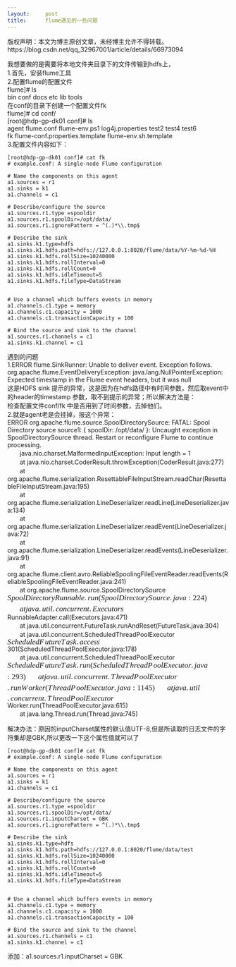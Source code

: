 ```yaml
---
layout:     post
title:      flume遇见的一些问题
---
```

<div id="article_content" class="article_content clearfix csdn-tracking-statistics" data-pid="blog" data-mod="popu_307" data-dsm="post">
								<div class="article-copyright">
					版权声明：本文为博主原创文章，未经博主允许不得转载。					https://blog.csdn.net/qq_32967001/article/details/66973094				</div>
								            <div id="content_views" class="markdown_views prism-atom-one-dark">
							<!-- flowchart 箭头图标 勿删 -->
							<svg xmlns="http://www.w3.org/2000/svg" style="display: none;"><path stroke-linecap="round" d="M5,0 0,2.5 5,5z" id="raphael-marker-block" style="-webkit-tap-highlight-color: rgba(0, 0, 0, 0);"></path></svg>
							<p>我想要做的是需要将本地文件夹目录下的文件传输到hdfs上， <br>
1.首先，安装flume工具 <br>
2.配置flume的配置文件 <br>
flume]# ls <br>
bin  conf  docs  etc  lib  tools <br>
在conf的目录下创建一个配置文件fk <br>
flume]# cd conf/ <br>
[root@hdp-gp-dk01 conf]# ls <br>
agent  flume.conf                      flume-env.ps1          log4j.properties  test2  test4  test6 <br>
fk     flume-conf.properties.template  flume-env.sh.template <br>
3.配置文件内容如下：</p>

<pre class="prettyprint"><code class=" hljs avrasm">[root@hdp-gp-dk01 conf]<span class="hljs-preprocessor"># cat fk</span>
<span class="hljs-preprocessor"># example.conf: A single-node Flume configuration</span>

<span class="hljs-preprocessor"># Name the components on this agent</span>
a1<span class="hljs-preprocessor">.sources</span> = <span class="hljs-built_in">r1</span>
a1<span class="hljs-preprocessor">.sinks</span> = k1
a1<span class="hljs-preprocessor">.channels</span> = c1

<span class="hljs-preprocessor"># Describe/configure the source</span>
a1<span class="hljs-preprocessor">.sources</span><span class="hljs-preprocessor">.r</span>1<span class="hljs-preprocessor">.type</span> =spooldir 
a1<span class="hljs-preprocessor">.sources</span><span class="hljs-preprocessor">.r</span>1<span class="hljs-preprocessor">.spoolDir</span>=/opt/data/
a1<span class="hljs-preprocessor">.sources</span><span class="hljs-preprocessor">.r</span>1<span class="hljs-preprocessor">.ignorePattern</span> = ^(.)*\\<span class="hljs-preprocessor">.tmp</span>$

<span class="hljs-preprocessor"># Describe the sink</span>
a1<span class="hljs-preprocessor">.sinks</span><span class="hljs-preprocessor">.k</span>1<span class="hljs-preprocessor">.type</span>=hdfs 
a1<span class="hljs-preprocessor">.sinks</span><span class="hljs-preprocessor">.k</span>1<span class="hljs-preprocessor">.hdfs</span><span class="hljs-preprocessor">.path</span>=hdfs://<span class="hljs-number">127.0</span><span class="hljs-number">.0</span><span class="hljs-number">.1</span>:<span class="hljs-number">8020</span>/flume/data/%<span class="hljs-built_in">Y</span>-%m-%d-%H
a1<span class="hljs-preprocessor">.sinks</span><span class="hljs-preprocessor">.k</span>1<span class="hljs-preprocessor">.hdfs</span><span class="hljs-preprocessor">.rollSize</span>=<span class="hljs-number">10240000</span>
a1<span class="hljs-preprocessor">.sinks</span><span class="hljs-preprocessor">.k</span>1<span class="hljs-preprocessor">.hdfs</span><span class="hljs-preprocessor">.rollInterval</span>=<span class="hljs-number">0</span>
a1<span class="hljs-preprocessor">.sinks</span><span class="hljs-preprocessor">.k</span>1<span class="hljs-preprocessor">.hdfs</span><span class="hljs-preprocessor">.rollCount</span>=<span class="hljs-number">0</span>
a1<span class="hljs-preprocessor">.sinks</span><span class="hljs-preprocessor">.k</span>1<span class="hljs-preprocessor">.hdfs</span><span class="hljs-preprocessor">.idleTimeout</span>=<span class="hljs-number">5</span>
a1<span class="hljs-preprocessor">.sinks</span><span class="hljs-preprocessor">.k</span>1<span class="hljs-preprocessor">.hdfs</span><span class="hljs-preprocessor">.fileType</span>=DataStream


<span class="hljs-preprocessor"># Use a channel which buffers events in memory</span>
a1<span class="hljs-preprocessor">.channels</span><span class="hljs-preprocessor">.c</span>1<span class="hljs-preprocessor">.type</span> = memory
a1<span class="hljs-preprocessor">.channels</span><span class="hljs-preprocessor">.c</span>1<span class="hljs-preprocessor">.capacity</span> = <span class="hljs-number">1000</span>
a1<span class="hljs-preprocessor">.channels</span><span class="hljs-preprocessor">.c</span>1<span class="hljs-preprocessor">.transactionCapacity</span> = <span class="hljs-number">100</span>

<span class="hljs-preprocessor"># Bind the source and sink to the channel</span>
a1<span class="hljs-preprocessor">.sources</span><span class="hljs-preprocessor">.r</span>1<span class="hljs-preprocessor">.channels</span> = c1
a1<span class="hljs-preprocessor">.sinks</span><span class="hljs-preprocessor">.k</span>1<span class="hljs-preprocessor">.channel</span> = c1 </code></pre>

<p>遇到的问题 <br>
1.ERROR flume.SinkRunner: Unable to deliver event. Exception follows. org.apache.flume.EventDeliveryException: java.lang.NullPointerException: Expected timestamp in the Flume event headers, but it was null <br>
这是HDFS sink  提示的异常，这是因为在hdfs路径中有时间参数，然后取event中的header的timestamp 参数，取不到提示的异常；所以解决方法是： <br>
    检查配置文件conf/fk 中是否用到了时间参数，去掉他们。 <br>
    2.就是agent老是会挂掉，报这个异常： <br>
 ERROR org.apache.flume.source.SpoolDirectorySource: FATAL: Spool Directory source source1: { spoolDir: /opt/data/ }: Uncaught exception in SpoolDirectorySource thread. Restart or reconfigure Flume to continue processing. <br>
　　java.nio.charset.MalformedInputException: Input length = 1 <br>
　　at java.nio.charset.CoderResult.throwException(CoderResult.java:277) <br>
　　at org.apache.flume.serialization.ResettableFileInputStream.readChar(ResettableFileInputStream.java:195) <br>
　　at org.apache.flume.serialization.LineDeserializer.readLine(LineDeserializer.java:134) <br>
　　at org.apache.flume.serialization.LineDeserializer.readEvent(LineDeserializer.java:72) <br>
　　at org.apache.flume.serialization.LineDeserializer.readEvents(LineDeserializer.java:91) <br>
　　at org.apache.flume.client.avro.ReliableSpoolingFileEventReader.readEvents(ReliableSpoolingFileEventReader.java:241) <br>
　　at org.apache.flume.source.SpoolDirectorySource<span class="MathJax_Preview"></span><span class="MathJax" id="MathJax-Element-70-Frame" role="textbox" aria-readonly="true" style=""><nobr><span class="math" id="MathJax-Span-7246" style="width: 35.483em; display: inline-block;"><span style="display: inline-block; position: relative; width: 28.349em; height: 0px; font-size: 125%;"><span style="position: absolute; clip: rect(3.09em, 1000em, 5.845em, -0.48em); top: -4em; left: 0em;"><span class="mrow" id="MathJax-Span-7247"><span style="display: inline-block; position: relative; width: 28.349em; height: 0px;"><span style="position: absolute; clip: rect(3.09em, 1000em, 4.41em, -0.428em); top: -4em; left: 0em;"><span class="mi" id="MathJax-Span-7248" style="font-family: MathJax_Math; font-style: italic;">S<span style="display: inline-block; overflow: hidden; height: 1px; width: 0.032em;"></span></span><span class="mi" id="MathJax-Span-7249" style="font-family: MathJax_Math; font-style: italic;">p</span><span class="mi" id="MathJax-Span-7250" style="font-family: MathJax_Math; font-style: italic;">o</span><span class="mi" id="MathJax-Span-7251" style="font-family: MathJax_Math; font-style: italic;">o</span><span class="mi" id="MathJax-Span-7252" style="font-family: MathJax_Math; font-style: italic;">l</span><span class="mi" id="MathJax-Span-7253" style="font-family: MathJax_Math; font-style: italic;">D</span><span class="mi" id="MathJax-Span-7254" style="font-family: MathJax_Math; font-style: italic;">i</span><span class="mi" id="MathJax-Span-7255" style="font-family: MathJax_Math; font-style: italic;">r</span><span class="mi" id="MathJax-Span-7256" style="font-family: MathJax_Math; font-style: italic;">e</span><span class="mi" id="MathJax-Span-7257" style="font-family: MathJax_Math; font-style: italic;">c</span><span class="mi" id="MathJax-Span-7258" style="font-family: MathJax_Math; font-style: italic;">t</span><span class="mi" id="MathJax-Span-7259" style="font-family: MathJax_Math; font-style: italic;">o</span><span class="mi" id="MathJax-Span-7260" style="font-family: MathJax_Math; font-style: italic;">r</span><span class="mi" id="MathJax-Span-7261" style="font-family: MathJax_Math; font-style: italic;">y<span style="display: inline-block; overflow: hidden; height: 1px; width: 0.006em;"></span></span><span class="mi" id="MathJax-Span-7262" style="font-family: MathJax_Math; font-style: italic;">R</span><span class="mi" id="MathJax-Span-7263" style="font-family: MathJax_Math; font-style: italic;">u</span><span class="mi" id="MathJax-Span-7264" style="font-family: MathJax_Math; font-style: italic;">n</span><span class="mi" id="MathJax-Span-7265" style="font-family: MathJax_Math; font-style: italic;">n</span><span class="mi" id="MathJax-Span-7266" style="font-family: MathJax_Math; font-style: italic;">a</span><span class="mi" id="MathJax-Span-7267" style="font-family: MathJax_Math; font-style: italic;">b</span><span class="mi" id="MathJax-Span-7268" style="font-family: MathJax_Math; font-style: italic;">l</span><span class="mi" id="MathJax-Span-7269" style="font-family: MathJax_Math; font-style: italic;">e</span><span class="mo" id="MathJax-Span-7270" style="font-family: MathJax_Main;">.</span><span class="mi" id="MathJax-Span-7271" style="font-family: MathJax_Math; font-style: italic; padding-left: 0.167em;">r</span><span class="mi" id="MathJax-Span-7272" style="font-family: MathJax_Math; font-style: italic;">u</span><span class="mi" id="MathJax-Span-7273" style="font-family: MathJax_Math; font-style: italic;">n</span><span class="mo" id="MathJax-Span-7274" style="font-family: MathJax_Main;">(</span><span class="mi" id="MathJax-Span-7275" style="font-family: MathJax_Math; font-style: italic;">S<span style="display: inline-block; overflow: hidden; height: 1px; width: 0.032em;"></span></span><span class="mi" id="MathJax-Span-7276" style="font-family: MathJax_Math; font-style: italic;">p</span><span class="mi" id="MathJax-Span-7277" style="font-family: MathJax_Math; font-style: italic;">o</span><span class="mi" id="MathJax-Span-7278" style="font-family: MathJax_Math; font-style: italic;">o</span><span class="mi" id="MathJax-Span-7279" style="font-family: MathJax_Math; font-style: italic;">l</span><span class="mi" id="MathJax-Span-7280" style="font-family: MathJax_Math; font-style: italic;">D</span><span class="mi" id="MathJax-Span-7281" style="font-family: MathJax_Math; font-style: italic;">i</span><span class="mi" id="MathJax-Span-7282" style="font-family: MathJax_Math; font-style: italic;">r</span><span class="mi" id="MathJax-Span-7283" style="font-family: MathJax_Math; font-style: italic;">e</span><span class="mi" id="MathJax-Span-7284" style="font-family: MathJax_Math; font-style: italic;">c</span><span class="mi" id="MathJax-Span-7285" style="font-family: MathJax_Math; font-style: italic;">t</span><span class="mi" id="MathJax-Span-7286" style="font-family: MathJax_Math; font-style: italic;">o</span><span class="mi" id="MathJax-Span-7287" style="font-family: MathJax_Math; font-style: italic;">r</span><span class="mi" id="MathJax-Span-7288" style="font-family: MathJax_Math; font-style: italic;">y<span style="display: inline-block; overflow: hidden; height: 1px; width: 0.006em;"></span></span><span class="mi" id="MathJax-Span-7289" style="font-family: MathJax_Math; font-style: italic;">S<span style="display: inline-block; overflow: hidden; height: 1px; width: 0.032em;"></span></span><span class="mi" id="MathJax-Span-7290" style="font-family: MathJax_Math; font-style: italic;">o</span><span class="mi" id="MathJax-Span-7291" style="font-family: MathJax_Math; font-style: italic;">u</span><span class="mi" id="MathJax-Span-7292" style="font-family: MathJax_Math; font-style: italic;">r</span><span class="mi" id="MathJax-Span-7293" style="font-family: MathJax_Math; font-style: italic;">c</span><span class="mi" id="MathJax-Span-7294" style="font-family: MathJax_Math; font-style: italic;">e</span><span class="mo" id="MathJax-Span-7295" style="font-family: MathJax_Main;">.</span><span class="mi" id="MathJax-Span-7296" style="font-family: MathJax_Math; font-style: italic; padding-left: 0.167em;">j</span><span class="mi" id="MathJax-Span-7297" style="font-family: MathJax_Math; font-style: italic;">a</span><span class="mi" id="MathJax-Span-7298" style="font-family: MathJax_Math; font-style: italic;">v</span><span class="mi" id="MathJax-Span-7299" style="font-family: MathJax_Math; font-style: italic;">a</span><span class="mo" id="MathJax-Span-7300" style="font-family: MathJax_Main; padding-left: 0.278em;">:</span><span class="mn" id="MathJax-Span-7301" style="font-family: MathJax_Main; padding-left: 0.278em;">224</span><span class="mo" id="MathJax-Span-7302" style="font-family: MathJax_Main;">)</span><span style="display: inline-block; width: 0px; height: 4em;"></span></span><span style="position: absolute; clip: rect(3.04em, 1000em, 4.364em, -0.48em); top: -2.519em; left: 0em;"><span class="texatom" id="MathJax-Span-7303"><span class="mrow" id="MathJax-Span-7304"><span class="mo" id="MathJax-Span-7305"><span style='font-family: STIXGeneral,"Arial Unicode MS",serif; font-size: 80%; font-style: normal; font-weight: normal;'>　</span></span></span></span><span class="texatom" id="MathJax-Span-7306"><span class="mrow" id="MathJax-Span-7307"><span class="mo" id="MathJax-Span-7308"><span style='font-family: STIXGeneral,"Arial Unicode MS",serif; font-size: 80%; font-style: normal; font-weight: normal;'>　</span></span></span></span><span class="mi" id="MathJax-Span-7309" style="font-family: MathJax_Math; font-style: italic;">a</span><span class="mi" id="MathJax-Span-7310" style="font-family: MathJax_Math; font-style: italic;">t</span><span class="mi" id="MathJax-Span-7311" style="font-family: MathJax_Math; font-style: italic;">j</span><span class="mi" id="MathJax-Span-7312" style="font-family: MathJax_Math; font-style: italic;">a</span><span class="mi" id="MathJax-Span-7313" style="font-family: MathJax_Math; font-style: italic;">v</span><span class="mi" id="MathJax-Span-7314" style="font-family: MathJax_Math; font-style: italic;">a</span><span class="mo" id="MathJax-Span-7315" style="font-family: MathJax_Main;">.</span><span class="mi" id="MathJax-Span-7316" style="font-family: MathJax_Math; font-style: italic; padding-left: 0.167em;">u</span><span class="mi" id="MathJax-Span-7317" style="font-family: MathJax_Math; font-style: italic;">t</span><span class="mi" id="MathJax-Span-7318" style="font-family: MathJax_Math; font-style: italic;">i</span><span class="mi" id="MathJax-Span-7319" style="font-family: MathJax_Math; font-style: italic;">l</span><span class="mo" id="MathJax-Span-7320" style="font-family: MathJax_Main;">.</span><span class="mi" id="MathJax-Span-7321" style="font-family: MathJax_Math; font-style: italic; padding-left: 0.167em;">c</span><span class="mi" id="MathJax-Span-7322" style="font-family: MathJax_Math; font-style: italic;">o</span><span class="mi" id="MathJax-Span-7323" style="font-family: MathJax_Math; font-style: italic;">n</span><span class="mi" id="MathJax-Span-7324" style="font-family: MathJax_Math; font-style: italic;">c</span><span class="mi" id="MathJax-Span-7325" style="font-family: MathJax_Math; font-style: italic;">u</span><span class="mi" id="MathJax-Span-7326" style="font-family: MathJax_Math; font-style: italic;">r</span><span class="mi" id="MathJax-Span-7327" style="font-family: MathJax_Math; font-style: italic;">r</span><span class="mi" id="MathJax-Span-7328" style="font-family: MathJax_Math; font-style: italic;">e</span><span class="mi" id="MathJax-Span-7329" style="font-family: MathJax_Math; font-style: italic;">n</span><span class="mi" id="MathJax-Span-7330" style="font-family: MathJax_Math; font-style: italic;">t</span><span class="mo" id="MathJax-Span-7331" style="font-family: MathJax_Main;">.</span><span class="mi" id="MathJax-Span-7332" style="font-family: MathJax_Math; font-style: italic; padding-left: 0.167em;">E<span style="display: inline-block; overflow: hidden; height: 1px; width: 0.026em;"></span></span><span class="mi" id="MathJax-Span-7333" style="font-family: MathJax_Math; font-style: italic;">x</span><span class="mi" id="MathJax-Span-7334" style="font-family: MathJax_Math; font-style: italic;">e</span><span class="mi" id="MathJax-Span-7335" style="font-family: MathJax_Math; font-style: italic;">c</span><span class="mi" id="MathJax-Span-7336" style="font-family: MathJax_Math; font-style: italic;">u</span><span class="mi" id="MathJax-Span-7337" style="font-family: MathJax_Math; font-style: italic;">t</span><span class="mi" id="MathJax-Span-7338" style="font-family: MathJax_Math; font-style: italic;">o</span><span class="mi" id="MathJax-Span-7339" style="font-family: MathJax_Math; font-style: italic;">r</span><span class="mi" id="MathJax-Span-7340" style="font-family: MathJax_Math; font-style: italic;">s</span><span style="display: inline-block; width: 0px; height: 4em;"></span></span></span></span><span style="display: inline-block; width: 0px; height: 4em;"></span></span></span><span style="border-left: 0em solid; display: inline-block; overflow: hidden; width: 0px; height: 3.177em; vertical-align: -2.172em;"></span></span></nobr></span><script type="math/tex" id="MathJax-Element-70">SpoolDirectoryRunnable.run(SpoolDirectorySource.java:224)  
　　at java.util.concurrent.Executors</script>RunnableAdapter.call(Executors.java:471) <br>
　　at java.util.concurrent.FutureTask.runAndReset(FutureTask.java:304) <br>
　　at java.util.concurrent.ScheduledThreadPoolExecutor<span class="MathJax_Preview"></span><span class="MathJax" id="MathJax-Element-71-Frame" role="textbox" aria-readonly="true" style=""><nobr><span class="math" id="MathJax-Span-7341" style="width: 16.417em; display: inline-block;"><span style="display: inline-block; position: relative; width: 13.12em; height: 0px; font-size: 125%;"><span style="position: absolute; clip: rect(1.962em, 1000em, 3.009em, -0.428em); top: -2.827em; left: 0em;"><span class="mrow" id="MathJax-Span-7342"><span class="mi" id="MathJax-Span-7343" style="font-family: MathJax_Math; font-style: italic;">S<span style="display: inline-block; overflow: hidden; height: 1px; width: 0.032em;"></span></span><span class="mi" id="MathJax-Span-7344" style="font-family: MathJax_Math; font-style: italic;">c</span><span class="mi" id="MathJax-Span-7345" style="font-family: MathJax_Math; font-style: italic;">h</span><span class="mi" id="MathJax-Span-7346" style="font-family: MathJax_Math; font-style: italic;">e</span><span class="mi" id="MathJax-Span-7347" style="font-family: MathJax_Math; font-style: italic;">d<span style="display: inline-block; overflow: hidden; height: 1px; width: 0.003em;"></span></span><span class="mi" id="MathJax-Span-7348" style="font-family: MathJax_Math; font-style: italic;">u</span><span class="mi" id="MathJax-Span-7349" style="font-family: MathJax_Math; font-style: italic;">l</span><span class="mi" id="MathJax-Span-7350" style="font-family: MathJax_Math; font-style: italic;">e</span><span class="mi" id="MathJax-Span-7351" style="font-family: MathJax_Math; font-style: italic;">d<span style="display: inline-block; overflow: hidden; height: 1px; width: 0.003em;"></span></span><span class="mi" id="MathJax-Span-7352" style="font-family: MathJax_Math; font-style: italic;">F<span style="display: inline-block; overflow: hidden; height: 1px; width: 0.106em;"></span></span><span class="mi" id="MathJax-Span-7353" style="font-family: MathJax_Math; font-style: italic;">u</span><span class="mi" id="MathJax-Span-7354" style="font-family: MathJax_Math; font-style: italic;">t</span><span class="mi" id="MathJax-Span-7355" style="font-family: MathJax_Math; font-style: italic;">u</span><span class="mi" id="MathJax-Span-7356" style="font-family: MathJax_Math; font-style: italic;">r</span><span class="mi" id="MathJax-Span-7357" style="font-family: MathJax_Math; font-style: italic;">e</span><span class="mi" id="MathJax-Span-7358" style="font-family: MathJax_Math; font-style: italic;">T<span style="display: inline-block; overflow: hidden; height: 1px; width: 0.12em;"></span></span><span class="mi" id="MathJax-Span-7359" style="font-family: MathJax_Math; font-style: italic;">a</span><span class="mi" id="MathJax-Span-7360" style="font-family: MathJax_Math; font-style: italic;">s</span><span class="mi" id="MathJax-Span-7361" style="font-family: MathJax_Math; font-style: italic;">k</span><span class="mo" id="MathJax-Span-7362" style="font-family: MathJax_Main;">.</span><span class="mi" id="MathJax-Span-7363" style="font-family: MathJax_Math; font-style: italic; padding-left: 0.167em;">a</span><span class="mi" id="MathJax-Span-7364" style="font-family: MathJax_Math; font-style: italic;">c</span><span class="mi" id="MathJax-Span-7365" style="font-family: MathJax_Math; font-style: italic;">c</span><span class="mi" id="MathJax-Span-7366" style="font-family: MathJax_Math; font-style: italic;">e</span><span class="mi" id="MathJax-Span-7367" style="font-family: MathJax_Math; font-style: italic;">s</span><span class="mi" id="MathJax-Span-7368" style="font-family: MathJax_Math; font-style: italic;">s</span></span><span style="display: inline-block; width: 0px; height: 2.827em;"></span></span></span><span style="border-left: 0em solid; display: inline-block; overflow: hidden; width: 0px; height: 1.042em; vertical-align: -0.094em;"></span></span></nobr></span><script type="math/tex" id="MathJax-Element-71">ScheduledFutureTask.access</script>301(ScheduledThreadPoolExecutor.java:178) <br>
　　at java.util.concurrent.ScheduledThreadPoolExecutor<span class="MathJax_Preview"></span><span class="MathJax" id="MathJax-Element-72-Frame" role="textbox" aria-readonly="true" style=""><nobr><span class="math" id="MathJax-Span-7369" style="width: 35.817em; display: inline-block;"><span style="display: inline-block; position: relative; width: 28.627em; height: 0px; font-size: 125%;"><span style="position: absolute; clip: rect(5.17em, 1000em, 10.587em, -0.428em); top: -6.08em; left: 0em;"><span class="mrow" id="MathJax-Span-7370"><span style="display: inline-block; position: relative; width: 28.627em; height: 0px;"><span style="position: absolute; clip: rect(3.09em, 1000em, 4.41em, -0.428em); top: -4em; left: 0em;"><span class="mi" id="MathJax-Span-7371" style="font-family: MathJax_Math; font-style: italic;">S<span style="display: inline-block; overflow: hidden; height: 1px; width: 0.032em;"></span></span><span class="mi" id="MathJax-Span-7372" style="font-family: MathJax_Math; font-style: italic;">c</span><span class="mi" id="MathJax-Span-7373" style="font-family: MathJax_Math; font-style: italic;">h</span><span class="mi" id="MathJax-Span-7374" style="font-family: MathJax_Math; font-style: italic;">e</span><span class="mi" id="MathJax-Span-7375" style="font-family: MathJax_Math; font-style: italic;">d<span style="display: inline-block; overflow: hidden; height: 1px; width: 0.003em;"></span></span><span class="mi" id="MathJax-Span-7376" style="font-family: MathJax_Math; font-style: italic;">u</span><span class="mi" id="MathJax-Span-7377" style="font-family: MathJax_Math; font-style: italic;">l</span><span class="mi" id="MathJax-Span-7378" style="font-family: MathJax_Math; font-style: italic;">e</span><span class="mi" id="MathJax-Span-7379" style="font-family: MathJax_Math; font-style: italic;">d<span style="display: inline-block; overflow: hidden; height: 1px; width: 0.003em;"></span></span><span class="mi" id="MathJax-Span-7380" style="font-family: MathJax_Math; font-style: italic;">F<span style="display: inline-block; overflow: hidden; height: 1px; width: 0.106em;"></span></span><span class="mi" id="MathJax-Span-7381" style="font-family: MathJax_Math; font-style: italic;">u</span><span class="mi" id="MathJax-Span-7382" style="font-family: MathJax_Math; font-style: italic;">t</span><span class="mi" id="MathJax-Span-7383" style="font-family: MathJax_Math; font-style: italic;">u</span><span class="mi" id="MathJax-Span-7384" style="font-family: MathJax_Math; font-style: italic;">r</span><span class="mi" id="MathJax-Span-7385" style="font-family: MathJax_Math; font-style: italic;">e</span><span class="mi" id="MathJax-Span-7386" style="font-family: MathJax_Math; font-style: italic;">T<span style="display: inline-block; overflow: hidden; height: 1px; width: 0.12em;"></span></span><span class="mi" id="MathJax-Span-7387" style="font-family: MathJax_Math; font-style: italic;">a</span><span class="mi" id="MathJax-Span-7388" style="font-family: MathJax_Math; font-style: italic;">s</span><span class="mi" id="MathJax-Span-7389" style="font-family: MathJax_Math; font-style: italic;">k</span><span class="mo" id="MathJax-Span-7390" style="font-family: MathJax_Main;">.</span><span class="mi" id="MathJax-Span-7391" style="font-family: MathJax_Math; font-style: italic; padding-left: 0.167em;">r</span><span class="mi" id="MathJax-Span-7392" style="font-family: MathJax_Math; font-style: italic;">u</span><span class="mi" id="MathJax-Span-7393" style="font-family: MathJax_Math; font-style: italic;">n</span><span class="mo" id="MathJax-Span-7394" style="font-family: MathJax_Main;">(</span><span class="mi" id="MathJax-Span-7395" style="font-family: MathJax_Math; font-style: italic;">S<span style="display: inline-block; overflow: hidden; height: 1px; width: 0.032em;"></span></span><span class="mi" id="MathJax-Span-7396" style="font-family: MathJax_Math; font-style: italic;">c</span><span class="mi" id="MathJax-Span-7397" style="font-family: MathJax_Math; font-style: italic;">h</span><span class="mi" id="MathJax-Span-7398" style="font-family: MathJax_Math; font-style: italic;">e</span><span class="mi" id="MathJax-Span-7399" style="font-family: MathJax_Math; font-style: italic;">d<span style="display: inline-block; overflow: hidden; height: 1px; width: 0.003em;"></span></span><span class="mi" id="MathJax-Span-7400" style="font-family: MathJax_Math; font-style: italic;">u</span><span class="mi" id="MathJax-Span-7401" style="font-family: MathJax_Math; font-style: italic;">l</span><span class="mi" id="MathJax-Span-7402" style="font-family: MathJax_Math; font-style: italic;">e</span><span class="mi" id="MathJax-Span-7403" style="font-family: MathJax_Math; font-style: italic;">d<span style="display: inline-block; overflow: hidden; height: 1px; width: 0.003em;"></span></span><span class="mi" id="MathJax-Span-7404" style="font-family: MathJax_Math; font-style: italic;">T<span style="display: inline-block; overflow: hidden; height: 1px; width: 0.12em;"></span></span><span class="mi" id="MathJax-Span-7405" style="font-family: MathJax_Math; font-style: italic;">h</span><span class="mi" id="MathJax-Span-7406" style="font-family: MathJax_Math; font-style: italic;">r</span><span class="mi" id="MathJax-Span-7407" style="font-family: MathJax_Math; font-style: italic;">e</span><span class="mi" id="MathJax-Span-7408" style="font-family: MathJax_Math; font-style: italic;">a</span><span class="mi" id="MathJax-Span-7409" style="font-family: MathJax_Math; font-style: italic;">d<span style="display: inline-block; overflow: hidden; height: 1px; width: 0.003em;"></span></span><span class="mi" id="MathJax-Span-7410" style="font-family: MathJax_Math; font-style: italic;">P<span style="display: inline-block; overflow: hidden; height: 1px; width: 0.109em;"></span></span><span class="mi" id="MathJax-Span-7411" style="font-family: MathJax_Math; font-style: italic;">o</span><span class="mi" id="MathJax-Span-7412" style="font-family: MathJax_Math; font-style: italic;">o</span><span class="mi" id="MathJax-Span-7413" style="font-family: MathJax_Math; font-style: italic;">l</span><span class="mi" id="MathJax-Span-7414" style="font-family: MathJax_Math; font-style: italic;">E<span style="display: inline-block; overflow: hidden; height: 1px; width: 0.026em;"></span></span><span class="mi" id="MathJax-Span-7415" style="font-family: MathJax_Math; font-style: italic;">x</span><span class="mi" id="MathJax-Span-7416" style="font-family: MathJax_Math; font-style: italic;">e</span><span class="mi" id="MathJax-Span-7417" style="font-family: MathJax_Math; font-style: italic;">c</span><span class="mi" id="MathJax-Span-7418" style="font-family: MathJax_Math; font-style: italic;">u</span><span class="mi" id="MathJax-Span-7419" style="font-family: MathJax_Math; font-style: italic;">t</span><span class="mi" id="MathJax-Span-7420" style="font-family: MathJax_Math; font-style: italic;">o</span><span class="mi" id="MathJax-Span-7421" style="font-family: MathJax_Math; font-style: italic;">r</span><span class="mo" id="MathJax-Span-7422" style="font-family: MathJax_Main;">.</span><span class="mi" id="MathJax-Span-7423" style="font-family: MathJax_Math; font-style: italic; padding-left: 0.167em;">j</span><span class="mi" id="MathJax-Span-7424" style="font-family: MathJax_Math; font-style: italic;">a</span><span class="mi" id="MathJax-Span-7425" style="font-family: MathJax_Math; font-style: italic;">v</span><span class="mi" id="MathJax-Span-7426" style="font-family: MathJax_Math; font-style: italic;">a</span><span style="display: inline-block; width: 0px; height: 4em;"></span></span><span style="position: absolute; clip: rect(3.04em, 1000em, 4.41em, -0.402em); top: -2.519em; left: 0em;"><span class="mo" id="MathJax-Span-7427" style="font-family: MathJax_Main;">:</span><span class="mn" id="MathJax-Span-7428" style="font-family: MathJax_Main; padding-left: 0.278em;">293</span><span class="mo" id="MathJax-Span-7429" style="font-family: MathJax_Main;">)</span><span class="texatom" id="MathJax-Span-7430"><span class="mrow" id="MathJax-Span-7431"><span class="mo" id="MathJax-Span-7432"><span style='font-family: STIXGeneral,"Arial Unicode MS",serif; font-size: 80%; font-style: normal; font-weight: normal;'>　</span></span></span></span><span class="texatom" id="MathJax-Span-7433"><span class="mrow" id="MathJax-Span-7434"><span class="mo" id="MathJax-Span-7435"><span style='font-family: STIXGeneral,"Arial Unicode MS",serif; font-size: 80%; font-style: normal; font-weight: normal;'>　</span></span></span></span><span class="mi" id="MathJax-Span-7436" style="font-family: MathJax_Math; font-style: italic;">a</span><span class="mi" id="MathJax-Span-7437" style="font-family: MathJax_Math; font-style: italic;">t</span><span class="mi" id="MathJax-Span-7438" style="font-family: MathJax_Math; font-style: italic;">j</span><span class="mi" id="MathJax-Span-7439" style="font-family: MathJax_Math; font-style: italic;">a</span><span class="mi" id="MathJax-Span-7440" style="font-family: MathJax_Math; font-style: italic;">v</span><span class="mi" id="MathJax-Span-7441" style="font-family: MathJax_Math; font-style: italic;">a</span><span class="mo" id="MathJax-Span-7442" style="font-family: MathJax_Main;">.</span><span class="mi" id="MathJax-Span-7443" style="font-family: MathJax_Math; font-style: italic; padding-left: 0.167em;">u</span><span class="mi" id="MathJax-Span-7444" style="font-family: MathJax_Math; font-style: italic;">t</span><span class="mi" id="MathJax-Span-7445" style="font-family: MathJax_Math; font-style: italic;">i</span><span class="mi" id="MathJax-Span-7446" style="font-family: MathJax_Math; font-style: italic;">l</span><span class="mo" id="MathJax-Span-7447" style="font-family: MathJax_Main;">.</span><span class="mi" id="MathJax-Span-7448" style="font-family: MathJax_Math; font-style: italic; padding-left: 0.167em;">c</span><span class="mi" id="MathJax-Span-7449" style="font-family: MathJax_Math; font-style: italic;">o</span><span class="mi" id="MathJax-Span-7450" style="font-family: MathJax_Math; font-style: italic;">n</span><span class="mi" id="MathJax-Span-7451" style="font-family: MathJax_Math; font-style: italic;">c</span><span class="mi" id="MathJax-Span-7452" style="font-family: MathJax_Math; font-style: italic;">u</span><span class="mi" id="MathJax-Span-7453" style="font-family: MathJax_Math; font-style: italic;">r</span><span class="mi" id="MathJax-Span-7454" style="font-family: MathJax_Math; font-style: italic;">r</span><span class="mi" id="MathJax-Span-7455" style="font-family: MathJax_Math; font-style: italic;">e</span><span class="mi" id="MathJax-Span-7456" style="font-family: MathJax_Math; font-style: italic;">n</span><span class="mi" id="MathJax-Span-7457" style="font-family: MathJax_Math; font-style: italic;">t</span><span class="mo" id="MathJax-Span-7458" style="font-family: MathJax_Main;">.</span><span class="mi" id="MathJax-Span-7459" style="font-family: MathJax_Math; font-style: italic; padding-left: 0.167em;">T<span style="display: inline-block; overflow: hidden; height: 1px; width: 0.12em;"></span></span><span class="mi" id="MathJax-Span-7460" style="font-family: MathJax_Math; font-style: italic;">h</span><span class="mi" id="MathJax-Span-7461" style="font-family: MathJax_Math; font-style: italic;">r</span><span class="mi" id="MathJax-Span-7462" style="font-family: MathJax_Math; font-style: italic;">e</span><span class="mi" id="MathJax-Span-7463" style="font-family: MathJax_Math; font-style: italic;">a</span><span class="mi" id="MathJax-Span-7464" style="font-family: MathJax_Math; font-style: italic;">d<span style="display: inline-block; overflow: hidden; height: 1px; width: 0.003em;"></span></span><span class="mi" id="MathJax-Span-7465" style="font-family: MathJax_Math; font-style: italic;">P<span style="display: inline-block; overflow: hidden; height: 1px; width: 0.109em;"></span></span><span class="mi" id="MathJax-Span-7466" style="font-family: MathJax_Math; font-style: italic;">o</span><span class="mi" id="MathJax-Span-7467" style="font-family: MathJax_Math; font-style: italic;">o</span><span class="mi" id="MathJax-Span-7468" style="font-family: MathJax_Math; font-style: italic;">l</span><span class="mi" id="MathJax-Span-7469" style="font-family: MathJax_Math; font-style: italic;">E<span style="display: inline-block; overflow: hidden; height: 1px; width: 0.026em;"></span></span><span class="mi" id="MathJax-Span-7470" style="font-family: MathJax_Math; font-style: italic;">x</span><span class="mi" id="MathJax-Span-7471" style="font-family: MathJax_Math; font-style: italic;">e</span><span class="mi" id="MathJax-Span-7472" style="font-family: MathJax_Math; font-style: italic;">c</span><span class="mi" id="MathJax-Span-7473" style="font-family: MathJax_Math; font-style: italic;">u</span><span class="mi" id="MathJax-Span-7474" style="font-family: MathJax_Math; font-style: italic;">t</span><span class="mi" id="MathJax-Span-7475" style="font-family: MathJax_Math; font-style: italic;">o</span><span class="mi" id="MathJax-Span-7476" style="font-family: MathJax_Math; font-style: italic;">r</span><span style="display: inline-block; width: 0px; height: 4em;"></span></span><span style="position: absolute; clip: rect(3.04em, 1000em, 4.41em, -0.402em); top: -1.039em; left: 0em;"><span class="mo" id="MathJax-Span-7477" style="font-family: MathJax_Main;">.</span><span class="mi" id="MathJax-Span-7478" style="font-family: MathJax_Math; font-style: italic; padding-left: 0.167em;">r</span><span class="mi" id="MathJax-Span-7479" style="font-family: MathJax_Math; font-style: italic;">u</span><span class="mi" id="MathJax-Span-7480" style="font-family: MathJax_Math; font-style: italic;">n</span><span class="mi" id="MathJax-Span-7481" style="font-family: MathJax_Math; font-style: italic;">W<span style="display: inline-block; overflow: hidden; height: 1px; width: 0.104em;"></span></span><span class="mi" id="MathJax-Span-7482" style="font-family: MathJax_Math; font-style: italic;">o</span><span class="mi" id="MathJax-Span-7483" style="font-family: MathJax_Math; font-style: italic;">r</span><span class="mi" id="MathJax-Span-7484" style="font-family: MathJax_Math; font-style: italic;">k</span><span class="mi" id="MathJax-Span-7485" style="font-family: MathJax_Math; font-style: italic;">e</span><span class="mi" id="MathJax-Span-7486" style="font-family: MathJax_Math; font-style: italic;">r</span><span class="mo" id="MathJax-Span-7487" style="font-family: MathJax_Main;">(</span><span class="mi" id="MathJax-Span-7488" style="font-family: MathJax_Math; font-style: italic;">T<span style="display: inline-block; overflow: hidden; height: 1px; width: 0.12em;"></span></span><span class="mi" id="MathJax-Span-7489" style="font-family: MathJax_Math; font-style: italic;">h</span><span class="mi" id="MathJax-Span-7490" style="font-family: MathJax_Math; font-style: italic;">r</span><span class="mi" id="MathJax-Span-7491" style="font-family: MathJax_Math; font-style: italic;">e</span><span class="mi" id="MathJax-Span-7492" style="font-family: MathJax_Math; font-style: italic;">a</span><span class="mi" id="MathJax-Span-7493" style="font-family: MathJax_Math; font-style: italic;">d<span style="display: inline-block; overflow: hidden; height: 1px; width: 0.003em;"></span></span><span class="mi" id="MathJax-Span-7494" style="font-family: MathJax_Math; font-style: italic;">P<span style="display: inline-block; overflow: hidden; height: 1px; width: 0.109em;"></span></span><span class="mi" id="MathJax-Span-7495" style="font-family: MathJax_Math; font-style: italic;">o</span><span class="mi" id="MathJax-Span-7496" style="font-family: MathJax_Math; font-style: italic;">o</span><span class="mi" id="MathJax-Span-7497" style="font-family: MathJax_Math; font-style: italic;">l</span><span class="mi" id="MathJax-Span-7498" style="font-family: MathJax_Math; font-style: italic;">E<span style="display: inline-block; overflow: hidden; height: 1px; width: 0.026em;"></span></span><span class="mi" id="MathJax-Span-7499" style="font-family: MathJax_Math; font-style: italic;">x</span><span class="mi" id="MathJax-Span-7500" style="font-family: MathJax_Math; font-style: italic;">e</span><span class="mi" id="MathJax-Span-7501" style="font-family: MathJax_Math; font-style: italic;">c</span><span class="mi" id="MathJax-Span-7502" style="font-family: MathJax_Math; font-style: italic;">u</span><span class="mi" id="MathJax-Span-7503" style="font-family: MathJax_Math; font-style: italic;">t</span><span class="mi" id="MathJax-Span-7504" style="font-family: MathJax_Math; font-style: italic;">o</span><span class="mi" id="MathJax-Span-7505" style="font-family: MathJax_Math; font-style: italic;">r</span><span class="mo" id="MathJax-Span-7506" style="font-family: MathJax_Main;">.</span><span class="mi" id="MathJax-Span-7507" style="font-family: MathJax_Math; font-style: italic; padding-left: 0.167em;">j</span><span class="mi" id="MathJax-Span-7508" style="font-family: MathJax_Math; font-style: italic;">a</span><span class="mi" id="MathJax-Span-7509" style="font-family: MathJax_Math; font-style: italic;">v</span><span class="mi" id="MathJax-Span-7510" style="font-family: MathJax_Math; font-style: italic;">a</span><span class="mo" id="MathJax-Span-7511" style="font-family: MathJax_Main; padding-left: 0.278em;">:</span><span class="mn" id="MathJax-Span-7512" style="font-family: MathJax_Main; padding-left: 0.278em;">1145</span><span class="mo" id="MathJax-Span-7513" style="font-family: MathJax_Main;">)</span><span class="texatom" id="MathJax-Span-7514"><span class="mrow" id="MathJax-Span-7515"><span class="mo" id="MathJax-Span-7516"><span style='font-family: STIXGeneral,"Arial Unicode MS",serif; font-size: 80%; font-style: normal; font-weight: normal;'>　</span></span></span></span><span class="texatom" id="MathJax-Span-7517"><span class="mrow" id="MathJax-Span-7518"><span class="mo" id="MathJax-Span-7519"><span style='font-family: STIXGeneral,"Arial Unicode MS",serif; font-size: 80%; font-style: normal; font-weight: normal;'>　</span></span></span></span><span class="mi" id="MathJax-Span-7520" style="font-family: MathJax_Math; font-style: italic;">a</span><span class="mi" id="MathJax-Span-7521" style="font-family: MathJax_Math; font-style: italic;">t</span><span class="mi" id="MathJax-Span-7522" style="font-family: MathJax_Math; font-style: italic;">j</span><span class="mi" id="MathJax-Span-7523" style="font-family: MathJax_Math; font-style: italic;">a</span><span class="mi" id="MathJax-Span-7524" style="font-family: MathJax_Math; font-style: italic;">v</span><span class="mi" id="MathJax-Span-7525" style="font-family: MathJax_Math; font-style: italic;">a</span><span class="mo" id="MathJax-Span-7526" style="font-family: MathJax_Main;">.</span><span class="mi" id="MathJax-Span-7527" style="font-family: MathJax_Math; font-style: italic; padding-left: 0.167em;">u</span><span class="mi" id="MathJax-Span-7528" style="font-family: MathJax_Math; font-style: italic;">t</span><span class="mi" id="MathJax-Span-7529" style="font-family: MathJax_Math; font-style: italic;">i</span><span class="mi" id="MathJax-Span-7530" style="font-family: MathJax_Math; font-style: italic;">l</span><span style="display: inline-block; width: 0px; height: 4em;"></span></span><span style="position: absolute; clip: rect(3.146em, 1000em, 4.171em, -0.402em); top: 0.336em; left: 0em;"><span class="mo" id="MathJax-Span-7531" style="font-family: MathJax_Main;">.</span><span class="mi" id="MathJax-Span-7532" style="font-family: MathJax_Math; font-style: italic; padding-left: 0.167em;">c</span><span class="mi" id="MathJax-Span-7533" style="font-family: MathJax_Math; font-style: italic;">o</span><span class="mi" id="MathJax-Span-7534" style="font-family: MathJax_Math; font-style: italic;">n</span><span class="mi" id="MathJax-Span-7535" style="font-family: MathJax_Math; font-style: italic;">c</span><span class="mi" id="MathJax-Span-7536" style="font-family: MathJax_Math; font-style: italic;">u</span><span class="mi" id="MathJax-Span-7537" style="font-family: MathJax_Math; font-style: italic;">r</span><span class="mi" id="MathJax-Span-7538" style="font-family: MathJax_Math; font-style: italic;">r</span><span class="mi" id="MathJax-Span-7539" style="font-family: MathJax_Math; font-style: italic;">e</span><span class="mi" id="MathJax-Span-7540" style="font-family: MathJax_Math; font-style: italic;">n</span><span class="mi" id="MathJax-Span-7541" style="font-family: MathJax_Math; font-style: italic;">t</span><span class="mo" id="MathJax-Span-7542" style="font-family: MathJax_Main;">.</span><span class="mi" id="MathJax-Span-7543" style="font-family: MathJax_Math; font-style: italic; padding-left: 0.167em;">T<span style="display: inline-block; overflow: hidden; height: 1px; width: 0.12em;"></span></span><span class="mi" id="MathJax-Span-7544" style="font-family: MathJax_Math; font-style: italic;">h</span><span class="mi" id="MathJax-Span-7545" style="font-family: MathJax_Math; font-style: italic;">r</span><span class="mi" id="MathJax-Span-7546" style="font-family: MathJax_Math; font-style: italic;">e</span><span class="mi" id="MathJax-Span-7547" style="font-family: MathJax_Math; font-style: italic;">a</span><span class="mi" id="MathJax-Span-7548" style="font-family: MathJax_Math; font-style: italic;">d<span style="display: inline-block; overflow: hidden; height: 1px; width: 0.003em;"></span></span><span class="mi" id="MathJax-Span-7549" style="font-family: MathJax_Math; font-style: italic;">P<span style="display: inline-block; overflow: hidden; height: 1px; width: 0.109em;"></span></span><span class="mi" id="MathJax-Span-7550" style="font-family: MathJax_Math; font-style: italic;">o</span><span class="mi" id="MathJax-Span-7551" style="font-family: MathJax_Math; font-style: italic;">o</span><span class="mi" id="MathJax-Span-7552" style="font-family: MathJax_Math; font-style: italic;">l</span><span class="mi" id="MathJax-Span-7553" style="font-family: MathJax_Math; font-style: italic;">E<span style="display: inline-block; overflow: hidden; height: 1px; width: 0.026em;"></span></span><span class="mi" id="MathJax-Span-7554" style="font-family: MathJax_Math; font-style: italic;">x</span><span class="mi" id="MathJax-Span-7555" style="font-family: MathJax_Math; font-style: italic;">e</span><span class="mi" id="MathJax-Span-7556" style="font-family: MathJax_Math; font-style: italic;">c</span><span class="mi" id="MathJax-Span-7557" style="font-family: MathJax_Math; font-style: italic;">u</span><span class="mi" id="MathJax-Span-7558" style="font-family: MathJax_Math; font-style: italic;">t</span><span class="mi" id="MathJax-Span-7559" style="font-family: MathJax_Math; font-style: italic;">o</span><span class="mi" id="MathJax-Span-7560" style="font-family: MathJax_Math; font-style: italic;">r</span><span style="display: inline-block; width: 0px; height: 4em;"></span></span></span></span><span style="display: inline-block; width: 0px; height: 6.08em;"></span></span></span><span style="border-left: 0em solid; display: inline-block; overflow: hidden; width: 0px; height: 6.504em; vertical-align: -5.5em;"></span></span></nobr></span><script type="math/tex" id="MathJax-Element-72">ScheduledFutureTask.run(ScheduledThreadPoolExecutor.java:293)  
　　at java.util.concurrent.ThreadPoolExecutor.runWorker(ThreadPoolExecutor.java:1145)  
　　at java.util.concurrent.ThreadPoolExecutor</script>Worker.run(ThreadPoolExecutor.java:615) <br>
　　at java.lang.Thread.run(Thread.java:745)</p>

<p>解决办法：原因的inputCharset属性的默认值UTF-8,但是所读取的日志文件的字符集却是GBK,所以更改一下这个属性值就可以了</p>

<pre class="prettyprint"><code class=" hljs avrasm">[root@hdp-gp-dk01 conf]<span class="hljs-preprocessor"># cat fk</span>
<span class="hljs-preprocessor"># example.conf: A single-node Flume configuration</span>

<span class="hljs-preprocessor"># Name the components on this agent</span>
a1<span class="hljs-preprocessor">.sources</span> = <span class="hljs-built_in">r1</span>
a1<span class="hljs-preprocessor">.sinks</span> = k1
a1<span class="hljs-preprocessor">.channels</span> = c1

<span class="hljs-preprocessor"># Describe/configure the source</span>
a1<span class="hljs-preprocessor">.sources</span><span class="hljs-preprocessor">.r</span>1<span class="hljs-preprocessor">.type</span> =spooldir 
a1<span class="hljs-preprocessor">.sources</span><span class="hljs-preprocessor">.r</span>1<span class="hljs-preprocessor">.spoolDir</span>=/opt/data/
a1<span class="hljs-preprocessor">.sources</span><span class="hljs-preprocessor">.r</span>1<span class="hljs-preprocessor">.inputCharset</span> = GBK
a1<span class="hljs-preprocessor">.sources</span><span class="hljs-preprocessor">.r</span>1<span class="hljs-preprocessor">.ignorePattern</span> = ^(.)*\\<span class="hljs-preprocessor">.tmp</span>$

<span class="hljs-preprocessor"># Describe the sink</span>
a1<span class="hljs-preprocessor">.sinks</span><span class="hljs-preprocessor">.k</span>1<span class="hljs-preprocessor">.type</span>=hdfs 
a1<span class="hljs-preprocessor">.sinks</span><span class="hljs-preprocessor">.k</span>1<span class="hljs-preprocessor">.hdfs</span><span class="hljs-preprocessor">.path</span>=hdfs://<span class="hljs-number">127.0</span><span class="hljs-number">.0</span><span class="hljs-number">.1</span>:<span class="hljs-number">8020</span>/flume/data/test
a1<span class="hljs-preprocessor">.sinks</span><span class="hljs-preprocessor">.k</span>1<span class="hljs-preprocessor">.hdfs</span><span class="hljs-preprocessor">.rollSize</span>=<span class="hljs-number">10240000</span>
a1<span class="hljs-preprocessor">.sinks</span><span class="hljs-preprocessor">.k</span>1<span class="hljs-preprocessor">.hdfs</span><span class="hljs-preprocessor">.rollInterval</span>=<span class="hljs-number">0</span>
a1<span class="hljs-preprocessor">.sinks</span><span class="hljs-preprocessor">.k</span>1<span class="hljs-preprocessor">.hdfs</span><span class="hljs-preprocessor">.rollCount</span>=<span class="hljs-number">0</span>
a1<span class="hljs-preprocessor">.sinks</span><span class="hljs-preprocessor">.k</span>1<span class="hljs-preprocessor">.hdfs</span><span class="hljs-preprocessor">.idleTimeout</span>=<span class="hljs-number">5</span>
a1<span class="hljs-preprocessor">.sinks</span><span class="hljs-preprocessor">.k</span>1<span class="hljs-preprocessor">.hdfs</span><span class="hljs-preprocessor">.fileType</span>=DataStream


<span class="hljs-preprocessor"># Use a channel which buffers events in memory</span>
a1<span class="hljs-preprocessor">.channels</span><span class="hljs-preprocessor">.c</span>1<span class="hljs-preprocessor">.type</span> = memory
a1<span class="hljs-preprocessor">.channels</span><span class="hljs-preprocessor">.c</span>1<span class="hljs-preprocessor">.capacity</span> = <span class="hljs-number">1000</span>
a1<span class="hljs-preprocessor">.channels</span><span class="hljs-preprocessor">.c</span>1<span class="hljs-preprocessor">.transactionCapacity</span> = <span class="hljs-number">100</span>

<span class="hljs-preprocessor"># Bind the source and sink to the channel</span>
a1<span class="hljs-preprocessor">.sources</span><span class="hljs-preprocessor">.r</span>1<span class="hljs-preprocessor">.channels</span> = c1
a1<span class="hljs-preprocessor">.sinks</span><span class="hljs-preprocessor">.k</span>1<span class="hljs-preprocessor">.channel</span> = c1 </code></pre>

<p>添加：a1.sources.r1.inputCharset = GBK</p>            </div>
						<link href="https://csdnimg.cn/release/phoenix/mdeditor/markdown_views-9e5741c4b9.css" rel="stylesheet">
                </div>